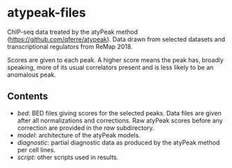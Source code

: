 # atypeak-files

ChIP-seq data treated by the atyPeak method (https://github.com/qferre/atypeak). Data drawn from selected datasets and transcriptional regulators from ReMap 2018.

Scores are given to each peak. A higher score means the peak has, broadly speaking, more of its usual correlators present and is less likely to be an anomalous peak.

## Contents

- *bed*: BED files giving scores for the selected peaks. Data files are given after all normalizations and corrections. Raw atyPeak scores before any correction are provided in the *raw* subdirectory.
- *model*: architecture of the atyPeak models.
- *diagnostic*: partial diagnostic data as produced by the atyPeak method per cell lines.
- *script*: other scripts used in results.